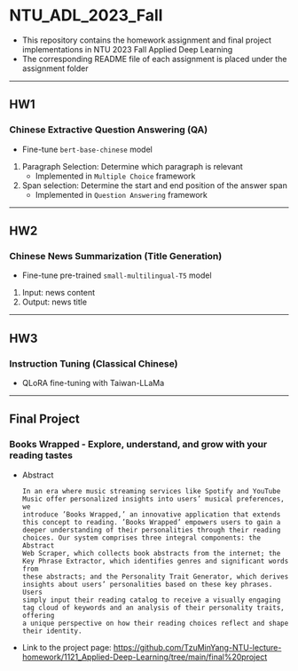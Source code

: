 # NTU_ADL_2023_Fall
- This repository contains the homework assignment and final project implementations in NTU 2023 Fall Applied Deep Learning
- The corresponding README file of each assignment is placed under the assignment folder
* * *
## HW1
### Chinese Extractive Question Answering (QA)
- Fine-tune `bert-base-chinese` model
1. Paragraph Selection: Determine which paragraph is relevant
   - Implemented in `Multiple Choice` framework
2. Span selection: Determine the start and end position of the answer span
   - Implemented in `Question Answering` framework
* * *
## HW2
### Chinese News Summarization (Title Generation)
- Fine-tune pre-trained `small-multilingual-T5` model
1. Input: news content
2. Output: news title
* * *
## HW3
### Instruction Tuning (Classical Chinese)
- QLoRA fine-tuning with Taiwan-LLaMa
* * *
## Final Project
### Books Wrapped - Explore, understand, and grow with your reading tastes
- Abstract
  ```
  In an era where music streaming services like Spotify and YouTube Music offer personalized insights into users’ musical preferences, we
  introduce ’Books Wrapped,’ an innovative application that extends this concept to reading. ’Books Wrapped’ empowers users to gain a
  deeper understanding of their personalities through their reading choices. Our system comprises three integral components: the Abstract
  Web Scraper, which collects book abstracts from the internet; the Key Phrase Extractor, which identifies genres and significant words from
  these abstracts; and the Personality Trait Generator, which derives insights about users’ personalities based on these key phrases. Users
  simply input their reading catalog to receive a visually engaging tag cloud of keywords and an analysis of their personality traits, offering
  a unique perspective on how their reading choices reflect and shape their identity.
  ```
- Link to the project page: <https://github.com/TzuMinYang-NTU-lecture-homework/1121_Applied-Deep-Learning/tree/main/final%20project>
